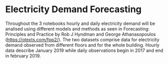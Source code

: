 # Electricity Demand Forecasting
Throughout the 3 notebooks hourly and daily electricity demand will be analised using different models and methods as seen in Forecasting: Principles and Practice by Rob J Hyndman and George Athanasopoulos (https://otexts.com/fpp2/). The two datasets comprise data for electricity demand observed from different floors and for the whole building. Hourly data describe January 2019 while daily observations begin in 2017 and end in february 2019.
